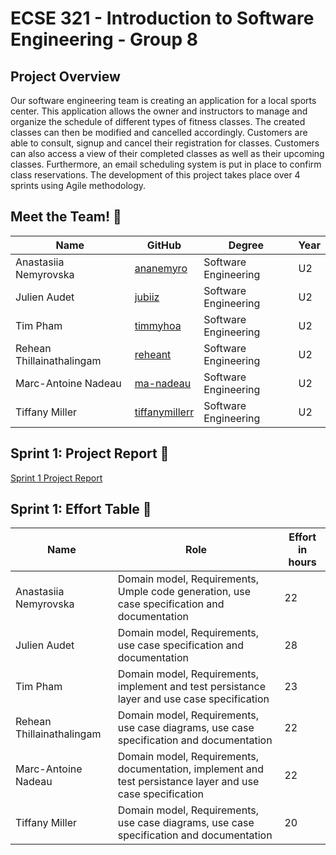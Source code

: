 # ECSE 321 - Introduction to Software Engineering - Group 8

## Project Overview

Our software engineering team is creating an application for a local sports center. This application allows the owner and instructors to manage and organize the schedule of different types of fitness classes. The created classes can then be modified and cancelled accordingly. Customers are able to consult, signup and cancel their registration for classes. 
Customers can also access a view of their completed classes as well as their upcoming classes. Furthermore, an email scheduling system is put in place to confirm class reservations. The development of this project takes place over 4 sprints using Agile methodology. 

## Meet the Team! 👋
| Name | GitHub | Degree | Year
| --- | --- | --- | --- |
| Anastasiia Nemyrovska | [ananemyro](https://github.com/ananemyro) | Software Engineering | U2 |
| Julien Audet | [jubiiz](https://github.com/jubiiz) | Software Engineering | U2 |
|  Tim Pham | [timmyhoa](https://github.com/timmyhoa) | Software Engineering | U2 |
|  Rehean Thillainathalingam | [reheant](https://github.com/reheant) | Software Engineering | U2 |
|  Marc-Antoine Nadeau | [ma-nadeau](https://github.com/ma-nadeau) | Software Engineering | U2 |
| Tiffany Miller | [tiffanymillerr](https://github.com/tiffanymillerr) | Software Engineering | U2 |

## Sprint 1: Project Report 📝 
[Sprint 1 Project Report](../../wiki/Project-Report-Deliverable-1)


## Sprint 1: Effort Table 💪
| Name | Role | Effort in hours |
| --- | --- | --- |
| Anastasiia Nemyrovska | Domain model, Requirements, Umple code generation, use case specification and documentation  | 22 |
| Julien Audet | Domain model, Requirements, use case specification and documentation | 28 |
|  Tim Pham | Domain model, Requirements, implement and test persistance layer and use case specification | 23 | 
|  Rehean Thillainathalingam | Domain model, Requirements, use case diagrams, use case specification and documentation | 22 |
|  Marc-Antoine Nadeau | Domain model, Requirements, documentation, implement and test persistance layer and use case specification| 22 |
| Tiffany Miller | Domain model, Requirements, use case diagrams, use case specification and documentation | 20 | 
